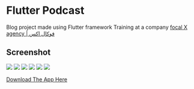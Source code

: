 
# Flutter Podcast

Blog project made using Flutter framework Training at a company  [focal X agency | فوكال اكس ](https://www.focal-x.com/) 

## Screenshot 

<img src="screen_shoot/splash_screen.jpg">
<img src="screen_shoot/welcome_screen.jpg">
<img src="screen_shoot/login_screen.jpg">
<img src="screen_shoot/main_screen.jpg">
<img src="screen_shoot/drawer_screen.jpg">
<img src="screen_shoot/post_screen.jpg">


[Download The App Here]([https://github.com/abdulmominsakib/flutter_podcast/releases](https://github.com/hassanentabi/blogger_flutter/archive/refs/heads/main.zip))

